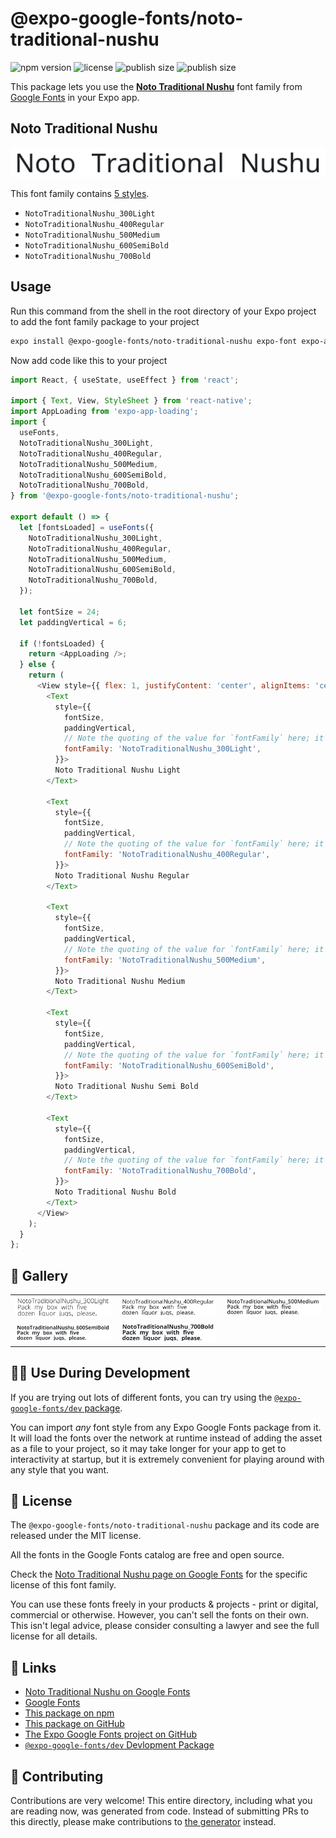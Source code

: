 # @expo-google-fonts/noto-traditional-nushu

![npm version](https://flat.badgen.net/npm/v/@expo-google-fonts/noto-traditional-nushu)
![license](https://flat.badgen.net/github/license/expo/google-fonts)
![publish size](https://flat.badgen.net/packagephobia/install/@expo-google-fonts/noto-traditional-nushu)
![publish size](https://flat.badgen.net/packagephobia/publish/@expo-google-fonts/noto-traditional-nushu)

This package lets you use the [**Noto Traditional Nushu**](https://fonts.google.com/specimen/Noto+Traditional+Nushu) font family from [Google Fonts](https://fonts.google.com/) in your Expo app.

## Noto Traditional Nushu

![Noto Traditional Nushu](./font-family.png)

This font family contains [5 styles](#-gallery).

- `NotoTraditionalNushu_300Light`
- `NotoTraditionalNushu_400Regular`
- `NotoTraditionalNushu_500Medium`
- `NotoTraditionalNushu_600SemiBold`
- `NotoTraditionalNushu_700Bold`

## Usage

Run this command from the shell in the root directory of your Expo project to add the font family package to your project
```sh
expo install @expo-google-fonts/noto-traditional-nushu expo-font expo-app-loading
```

Now add code like this to your project
```js
import React, { useState, useEffect } from 'react';

import { Text, View, StyleSheet } from 'react-native';
import AppLoading from 'expo-app-loading';
import {
  useFonts,
  NotoTraditionalNushu_300Light,
  NotoTraditionalNushu_400Regular,
  NotoTraditionalNushu_500Medium,
  NotoTraditionalNushu_600SemiBold,
  NotoTraditionalNushu_700Bold,
} from '@expo-google-fonts/noto-traditional-nushu';

export default () => {
  let [fontsLoaded] = useFonts({
    NotoTraditionalNushu_300Light,
    NotoTraditionalNushu_400Regular,
    NotoTraditionalNushu_500Medium,
    NotoTraditionalNushu_600SemiBold,
    NotoTraditionalNushu_700Bold,
  });

  let fontSize = 24;
  let paddingVertical = 6;

  if (!fontsLoaded) {
    return <AppLoading />;
  } else {
    return (
      <View style={{ flex: 1, justifyContent: 'center', alignItems: 'center' }}>
        <Text
          style={{
            fontSize,
            paddingVertical,
            // Note the quoting of the value for `fontFamily` here; it expects a string!
            fontFamily: 'NotoTraditionalNushu_300Light',
          }}>
          Noto Traditional Nushu Light
        </Text>

        <Text
          style={{
            fontSize,
            paddingVertical,
            // Note the quoting of the value for `fontFamily` here; it expects a string!
            fontFamily: 'NotoTraditionalNushu_400Regular',
          }}>
          Noto Traditional Nushu Regular
        </Text>

        <Text
          style={{
            fontSize,
            paddingVertical,
            // Note the quoting of the value for `fontFamily` here; it expects a string!
            fontFamily: 'NotoTraditionalNushu_500Medium',
          }}>
          Noto Traditional Nushu Medium
        </Text>

        <Text
          style={{
            fontSize,
            paddingVertical,
            // Note the quoting of the value for `fontFamily` here; it expects a string!
            fontFamily: 'NotoTraditionalNushu_600SemiBold',
          }}>
          Noto Traditional Nushu Semi Bold
        </Text>

        <Text
          style={{
            fontSize,
            paddingVertical,
            // Note the quoting of the value for `fontFamily` here; it expects a string!
            fontFamily: 'NotoTraditionalNushu_700Bold',
          }}>
          Noto Traditional Nushu Bold
        </Text>
      </View>
    );
  }
};

```

## 🔡 Gallery


||||
|-|-|-|
|![NotoTraditionalNushu_300Light](./NotoTraditionalNushu_300Light.ttf.png)|![NotoTraditionalNushu_400Regular](./NotoTraditionalNushu_400Regular.ttf.png)|![NotoTraditionalNushu_500Medium](./NotoTraditionalNushu_500Medium.ttf.png)||
|![NotoTraditionalNushu_600SemiBold](./NotoTraditionalNushu_600SemiBold.ttf.png)|![NotoTraditionalNushu_700Bold](./NotoTraditionalNushu_700Bold.ttf.png)|||


## 👩‍💻 Use During Development

If you are trying out lots of different fonts, you can try using the [`@expo-google-fonts/dev` package](https://github.com/expo/google-fonts/tree/master/font-packages/dev#readme).

You can import *any* font style from any Expo Google Fonts package from it. It will load the fonts
over the network at runtime instead of adding the asset as a file to your project, so it may take longer
for your app to get to interactivity at startup, but it is extremely convenient
for playing around with any style that you want.

## 📖 License

The `@expo-google-fonts/noto-traditional-nushu` package and its code are released under the MIT license.

All the fonts in the Google Fonts catalog are free and open source.

Check the [Noto Traditional Nushu page on Google Fonts](https://fonts.google.com/specimen/Noto+Traditional+Nushu) for the specific license of this font family.

You can use these fonts freely in your products & projects - print or digital, commercial or otherwise. However, you can't sell the fonts on their own. This isn't legal advice, please consider consulting a lawyer and see the full license for all details.

## 🔗 Links

- [Noto Traditional Nushu on Google Fonts](https://fonts.google.com/specimen/Noto+Traditional+Nushu)
- [Google Fonts](https://fonts.google.com/)
- [This package on npm](https://www.npmjs.com/package/@expo-google-fonts/noto-traditional-nushu)
- [This package on GitHub](https://github.com/expo/google-fonts/tree/master/font-packages/noto-traditional-nushu)
- [The Expo Google Fonts project on GitHub](https://github.com/expo/google-fonts)
- [`@expo-google-fonts/dev` Devlopment Package](https://github.com/expo/google-fonts/tree/master/font-packages/dev)

## 🤝 Contributing

Contributions are very welcome! This entire directory, including what you are reading now, was generated from code. Instead of submitting PRs to this directly, please make contributions to [the generator](https://github.com/expo/google-fonts/tree/master/packages/generator) instead.
